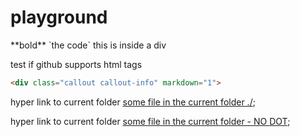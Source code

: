 # playground
<div class="s" markdown="1">**bold** `the code` this is inside a div<div>

test if github supports html tags

```html
<div class="callout callout-info" markdown="1">
```

hyper link to current folder [some file in the current folder ./](./doc-suggestions.md);

hyper link to current folder [some file in the current folder - NO DOT](doc-suggestions.md);
